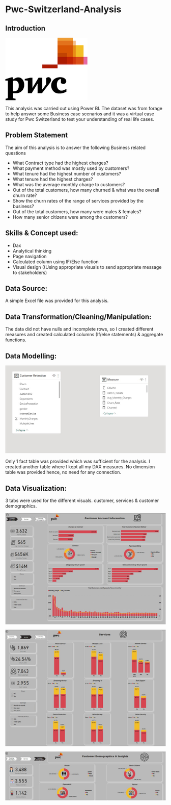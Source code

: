 # Pwc-Switzerland-Analysis

## Introduction
![](Pwc_Switzerland.png)

This analysis was carried out using Power BI. The dataset was from forage to help answer some Business case scenarios and it was a virtual case study for Pwc Switzerland to test your understanding of real life cases.

## Problem Statement

The aim of this analysis is to answer the following Business related questions

- What Contract type had the highest charges?
- What payment method was mostly used by customers?
- What tenure had the highest number of customers?
- What tenure had the highest charges?
- What was the average monthly charge to customers?
- Out of the total customers, how many churned & what was the overall churn rate?
- Show the churn rates of the range of services provided by the business?
- Out of the total customers, how many were males & females?
- How many senior citizens were among the customers?

## Skills & Concept used:

- Dax 
- Analytical thinking
- Page navigation
- Calculated column using IF/Else function
- Visual design ((Using appropriate visuals to send appropriate message to stakeholders)

## Data Source:

A simple Excel file was provided for this analysis.

## Data Transformation/Cleaning/Manipulation:

The data did not have nulls and incomplete rows, so I created different measures and created calculated columns (If/else statements) & aggregate functions.

## Data Modelling:
![](Model.jpg)

Only 1 fact table was provided which was sufficient for the analysis. I created another table where I kept all my DAX measures. No dimension table was provided hence, no need for any connection.

## Data Visualization:

3 tabs were used for the different visuals. customer, services & customer demographics.

![](Customer_Info.jpg)

![](Services.jpg)

![](Customer_Demographics.jpg)









